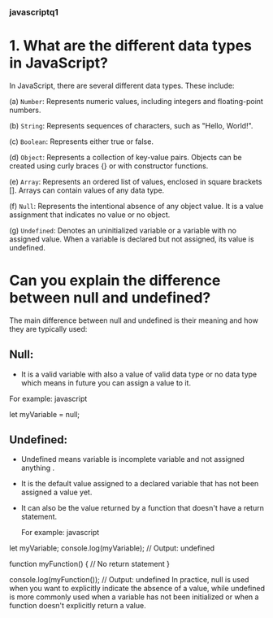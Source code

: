 ### javascriptq1 ###
# 1. What are the different data types in JavaScript?
In JavaScript, there are several different data types. These include:

(a) `Number`: Represents numeric values, including integers and floating-point numbers.

(b) `String`: Represents sequences of characters, such as "Hello, World!".

(c) `Boolean`: Represents either true or false.

(d) `Object`: Represents a collection of key-value pairs. Objects can be created using curly braces {} or with constructor functions.

(e) `Array`: Represents an ordered list of values, enclosed in square brackets []. Arrays can contain values of any data type.

(f) `Null`: Represents the intentional absence of any object value. It is a value assignment that indicates no value or no object.

(g) `Undefined`: Denotes an uninitialized variable or a variable with no assigned value. When a variable is declared but not assigned, its value is undefined.

  # Can you explain the difference between null and undefined? #
The main difference between null and undefined is their meaning and how they are typically used:

Null: 
---
- It is a valid variable with also a value of valid data type or no data type which means in future you can assign a value to it.

For example:
javascript

let myVariable = null;


Undefined:
---
- Undefined means variable is incomplete variable and not assigned anything .
- It is the default value assigned to a declared variable that has not been assigned a value yet.
- It can also be the value returned by a function that doesn't have a return statement.
  
   For example:
javascript

let myVariable;
console.log(myVariable); // Output: undefined

function myFunction() {
  // No return statement
}

console.log(myFunction()); // Output: undefined
In practice, null is used when you want to explicitly indicate the absence of a value, 
while undefined is more commonly used when a variable has not been initialized or
when a function doesn't explicitly return a value.

